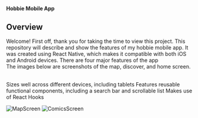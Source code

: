 <h4>Hobbie Mobile App</h4>

<h2>Overview</h2>
Welcome! First off, thank you for taking the time to view this project. This repository will describe and show the features of my hobbie mobile app. It was created using React Native, which makes it compatible with both iOS and Android devices. There are four major features of the app<br>
The images below are screenshots of the map, discover, and home screen.
<div><br><div>
  
Sizes well across different devices, including tablets
Features reusable functional components, including a search bar and scrollable list
Makes use of React Hooks
  
![MapScreen](https://johndan2354.github.io/BBMobileImages/Map.PNG)  ![ComicsScreen](https://johndan2354.github.io/BBMobileImages/Comics.PNG)

